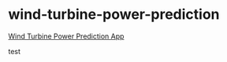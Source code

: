 # wind-turbine-power-prediction

[Wind Turbine Power Prediction App](https://wind-turbine-power-prediction.streamlit.app/)


test